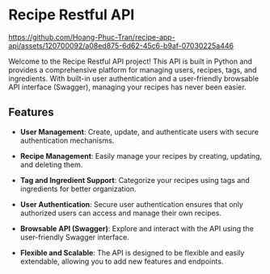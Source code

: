 # Recipe Restful API

https://github.com/Hoang-Phuc-Tran/recipe-app-api/assets/120700092/a08ed875-6d62-45c6-b9af-07030225a446


Welcome to the Recipe Restful API project! This API is built in Python and provides a comprehensive platform for managing users, recipes, tags, and ingredients. With built-in user authentication and a user-friendly browsable API interface (Swagger), managing your recipes has never been easier.

## Features

- **User Management**: Create, update, and authenticate users with secure authentication mechanisms.

- **Recipe Management**: Easily manage your recipes by creating, updating, and deleting them.

- **Tag and Ingredient Support**: Categorize your recipes using tags and ingredients for better organization.

- **User Authentication**: Secure user authentication ensures that only authorized users can access and manage their own recipes.

- **Browsable API (Swagger)**: Explore and interact with the API using the user-friendly Swagger interface.

- **Flexible and Scalable**: The API is designed to be flexible and easily extendable, allowing you to add new features and endpoints.
